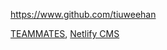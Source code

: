 
<!-- Give link to your github home page -->
<span id="github">https://www.github.com/tiuweehan</span>

<!-- Give your internal and external projects related to the module -->
<span id="projects">[TEAMMATES](https://github.com/TEAMMATES/teammates/), [Netlify CMS](https://github.com/netlify/netlify-cms)</span>